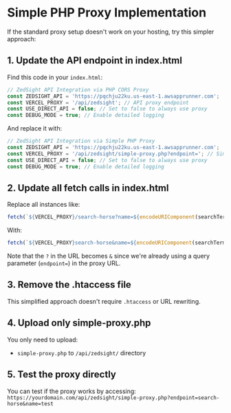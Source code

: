 # Simple PHP Proxy Implementation

If the standard proxy setup doesn't work on your hosting, try this simpler approach:

## 1. Update the API endpoint in index.html

Find this code in your `index.html`:

```javascript
// ZedSight API Integration via PHP CORS Proxy
const ZEDSIGHT_API = 'https://pqchju22ku.us-east-1.awsapprunner.com';
const VERCEL_PROXY = '/api/zedsight'; // API proxy endpoint
const USE_DIRECT_API = false; // Set to false to always use proxy
const DEBUG_MODE = true; // Enable detailed logging
```

And replace it with:

```javascript
// ZedSight API Integration via Simple PHP Proxy
const ZEDSIGHT_API = 'https://pqchju22ku.us-east-1.awsapprunner.com';
const VERCEL_PROXY = '/api/zedsight/simple-proxy.php?endpoint='; // Simple PHP proxy
const USE_DIRECT_API = false; // Set to false to always use proxy
const DEBUG_MODE = true; // Enable detailed logging
```

## 2. Update all fetch calls in index.html

Replace all instances like:

```javascript
fetch(`${VERCEL_PROXY}/search-horse?name=${encodeURIComponent(searchTerm)}`, {
```

With:

```javascript
fetch(`${VERCEL_PROXY}search-horse&name=${encodeURIComponent(searchTerm)}`, {
```

Note that the `?` in the URL becomes `&` since we're already using a query parameter (`endpoint=`) in the proxy URL.

## 3. Remove the .htaccess file

This simplified approach doesn't require `.htaccess` or URL rewriting.

## 4. Upload only simple-proxy.php

You only need to upload:
- `simple-proxy.php` to `/api/zedsight/` directory

## 5. Test the proxy directly

You can test if the proxy works by accessing:
`https://yourdomain.com/api/zedsight/simple-proxy.php?endpoint=search-horse&name=test`
